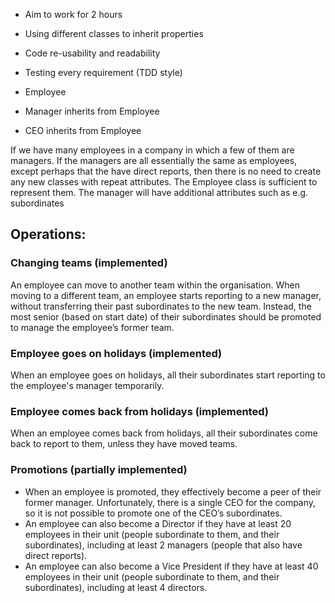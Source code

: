 - Aim to work for 2 hours
- Using different classes to inherit properties
- Code re-usability and readability
- Testing every requirement (TDD style)


- Employee
- Manager inherits from Employee
- CEO inherits from Employee

If we have many employees in a company in which a few of them are
managers. If the managers are all essentially the same as employees, except perhaps that
the have direct reports, then there is no need to create any new classes with repeat attributes. The
Employee class is sufficient to represent them. The manager will have additional attributes such as e.g. subordinates

## Operations:
### Changing teams (implemented)
An employee can move to another team within the organisation. When moving to
a different team, an employee starts reporting to a new manager, without
transferring their past subordinates to the new team. Instead, the most senior
(based on start date) of their subordinates should be promoted to manage the
employee’s former team.

### Employee goes on holidays (implemented)
When an employee goes on holidays, all their subordinates start reporting to the
employee's manager temporarily.

### Employee comes back from holidays (implemented)
When an employee comes back from holidays, all their subordinates come back
to report to them, unless they have moved teams.
 
### Promotions (partially implemented)
- When an employee is promoted, they effectively become a peer of their former
manager. Unfortunately, there is a single CEO for the company, so it is not
possible to promote one of the CEO’s subordinates.
- An employee can also become a Director if they have at least 20 employees in
their unit (people subordinate to them, and their subordinates), including at least
2 managers (people that also have direct reports).
- An employee can also become a Vice President if they have at least 40
employees in their unit (people subordinate to them, and their subordinates),
  including at least 4 directors.
